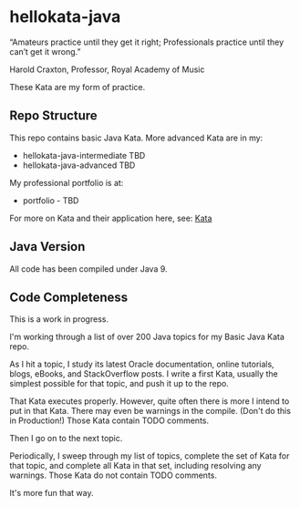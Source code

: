 # hellokata-java
“Amateurs practice until they get it right; 
Professionals practice until they can’t get it wrong.”

Harold Craxton, Professor, Royal Academy of Music

These Kata are my form of practice.

## Repo Structure
This repo contains basic Java Kata.
More advanced Kata are in my:
* hellokata-java-intermediate  TBD
* hellokata-java-advanced      TBD

My professional portfolio is at:

* portfolio - TBD

For more on Kata and their application here, see: [Kata](https://github.com/jbannick/hellokata-java/blob/master/KATA.md)
## Java Version
All code has been compiled under Java 9.

## Code Completeness
This is a work in progress.

I'm working through a list of over 200 Java topics for my Basic Java Kata repo.

As I hit a topic, I study its latest Oracle documentation, online tutorials, blogs, eBooks, and StackOverflow posts. I write a first Kata, usually the simplest possible for that topic, and push it up to the repo. 

That Kata executes properly. However, quite often there is more I intend to put in that Kata. There may even be warnings in the compile. (Don't do this in Production!) Those Kata contain TODO comments.

Then I go on to the next topic. 

Periodically, I sweep through my list of topics, complete the set of Kata for that topic, and complete all Kata in that set, including resolving any warnings. Those Kata do not contain TODO comments.

It's more fun that way.
